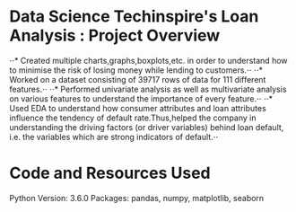 # Data Science Techinspire's Loan Analysis : Project Overview
⋅⋅* Created multiple charts,graphs,boxplots,etc. in order to understand how to minimise the risk of losing money while lending to customers.⋅⋅
⋅⋅* Worked on a dataset consisting of 39717 rows of data for 111 different features.⋅⋅
⋅⋅* Performed univariate analysis as well as multivariate analysis on various features to understand the importance of every feature.⋅⋅
⋅⋅* Used EDA to understand how consumer attributes and loan attributes influence the tendency of default rate.Thus,helped the company in understanding the driving factors (or
driver variables) behind loan default, i.e. the variables which are strong indicators of default.⋅⋅

# Code and Resources Used
Python Version: 3.6.0
Packages: pandas, numpy, matplotlib, seaborn
